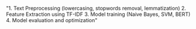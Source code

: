 "1. Text Preprocessing (lowercasing, stopwords removal, lemmatization)
2. Feature Extraction using TF-IDF
3. Model training (Naive Bayes, SVM, BERT)
4. Model evaluation and optimization"
